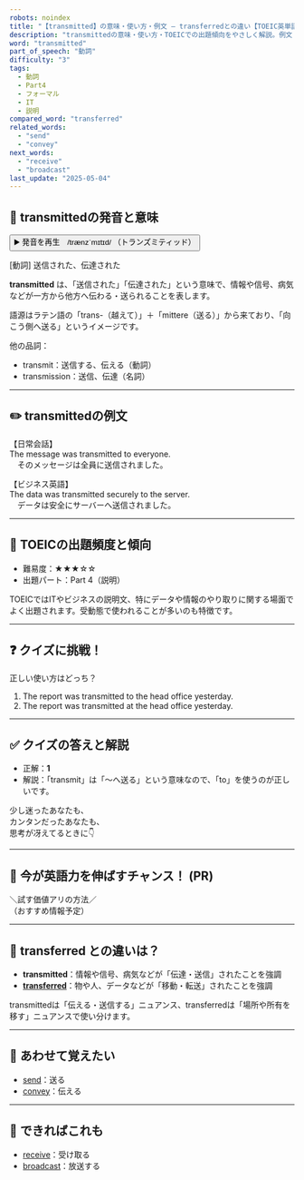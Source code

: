 ```yaml
---
robots: noindex
title: "【transmitted】の意味・使い方・例文 ― transferredとの違い【TOEIC英単語】"
description: "transmittedの意味・使い方・TOEICでの出題傾向をやさしく解説。例文・クイズ付きでtransferredとの違いもわかりやすく学べます。"
word: "transmitted"
part_of_speech: "動詞"
difficulty: "3"
tags:
  - 動詞
  - Part4
  - フォーマル
  - IT
  - 説明
compared_word: "transferred"
related_words:
  - "send"
  - "convey"
next_words:
  - "receive"
  - "broadcast"
last_update: "2025-05-04"
---
```


## 🔰 transmittedの発音と意味

<button class="play-audio" onclick="playTTS('transmitted')">
  <span class="play-audio-main">
    ▶️ 発音を再生　/trænzˈmɪtɪd/
  </span>
  <span class="play-audio-sub">
    （トランズミティッド）
  </span>
</button>

[動詞] 送信された、伝達された

**transmitted** は、「送信された」「伝達された」という意味で、情報や信号、病気などが一方から他方へ伝わる・送られることを表します。

語源はラテン語の「trans-（越えて）」＋「mittere（送る）」から来ており、「向こう側へ送る」というイメージです。

他の品詞：  
- transmit：送信する、伝える（動詞）
- transmission：送信、伝達（名詞）

---

## ✏️ transmittedの例文

【日常会話】  
The message was transmitted to everyone.  
　そのメッセージは全員に送信されました。

【ビジネス英語】  
The data was transmitted securely to the server.  
　データは安全にサーバーへ送信されました。

---

## 🎯 TOEICの出題頻度と傾向

- 難易度：★★★☆☆
- 出題パート：Part 4（説明）

TOEICではITやビジネスの説明文、特にデータや情報のやり取りに関する場面でよく出題されます。受動態で使われることが多いのも特徴です。

---

## ❓ クイズに挑戦！

正しい使い方はどっち？

1. The report was transmitted to the head office yesterday.  
2. The report was transmitted at the head office yesterday.

---

## ✅ クイズの答えと解説

- 正解：**1**
- 解説：「transmit」は「～へ送る」という意味なので、「to」を使うのが正しいです。

少し迷ったあなたも、  
カンタンだったあなたも、  
思考が冴えてるときに👇️

---

## 🚀 今が英語力を伸ばすチャンス！ (PR)

<div class="info-center">
＼試す価値アリの方法／<br>  
（おすすめ情報予定）
</div>

---

## 🤔  transferred との違いは？

- **transmitted**：情報や信号、病気などが「伝達・送信」されたことを強調
- **[transferred](/word/transferred/)**：物や人、データなどが「移動・転送」されたことを強調

transmittedは「伝える・送信する」ニュアンス、transferredは「場所や所有を移す」ニュアンスで使い分けます。

---

## 🧩 あわせて覚えたい

- [send](/word/send/)：送る
- [convey](/word/convey/)：伝える

---

## 📖 できればこれも

- [receive](/word/receive/)：受け取る
- [broadcast](/word/broadcast/)：放送する

<!-- cvid: aid15_bid19 -->
